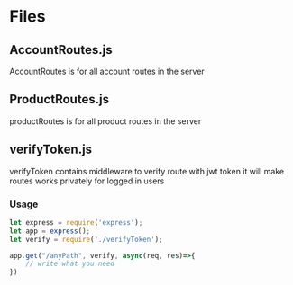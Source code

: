 # Files

## AccountRoutes.js

AccountRoutes is for all account routes in the server

## ProductRoutes.js

productRoutes is for all product routes in the server

## verifyToken.js

verifyToken contains middleware to verify route with jwt token it will make routes works privately for logged in users

### Usage

```javascript
let express = require('express');
let app = express();
let verify = require('./verifyToken');

app.get("/anyPath", verify, async(req, res)=>{
    // write what you need
})
```



